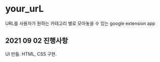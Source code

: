 # your_urL
URL를 사용자가 원하는 카테고리 별로 모아놓을 수 있는 google extension app
<br>
## 2021 09 02 진행사항
UI 만듦.
HTML, CSS 구현.